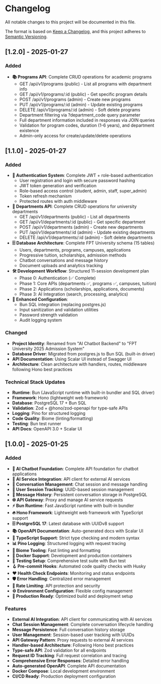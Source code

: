 # Changelog

All notable changes to this project will be documented in this file.

The format is based on [Keep a Changelog](https://keepachangelog.com/en/1.0.0/),
and this project adheres to [Semantic Versioning](https://semver.org/spec/v2.0.0.html).

## [1.2.0] - 2025-01-27

### Added
- **📚 Programs API**: Complete CRUD operations for academic programs
  - GET /api/v1/programs (public) - List all programs with department info
  - GET /api/v1/programs/:id (public) - Get specific program details
  - POST /api/v1/programs (admin) - Create new programs
  - PUT /api/v1/programs/:id (admin) - Update existing programs
  - DELETE /api/v1/programs/:id (admin) - Soft delete programs
  - Department filtering via ?department_code query parameter
  - Full department information included in responses via JOIN queries
  - Validation for program codes, duration (1-6 years), and department existence
  - Admin-only access for create/update/delete operations

## [1.1.0] - 2025-01-27

### Added
- **🔐 Authentication System**: Complete JWT + role-based authentication
  - User registration and login with secure password hashing
  - JWT token generation and verification
  - Role-based access control (student, admin, staff, super_admin)
  - Token refresh mechanism
  - Protected routes with auth middleware
- **🏢 Departments API**: Complete CRUD operations for university departments
  - GET /api/v1/departments (public) - List all departments
  - GET /api/v1/departments/:id (public) - Get specific department
  - POST /api/v1/departments (admin) - Create new departments
  - PUT /api/v1/departments/:id (admin) - Update existing departments
  - DELETE /api/v1/departments/:id (admin) - Soft delete departments
- **🗄️ Database Architecture**: Complete FPT University schema (15 tables)
  - Users, departments, programs, campuses, applications
  - Progressive tuition, scholarships, admission methods
  - Chatbot conversations and message history
  - Document uploads and analytics tracking
- **🛠️ Development Workflow**: Structured 11-session development plan
  - Phase 0: Authentication (✅ Complete)
  - Phase 1: Core APIs (departments ✅, programs ✅, campuses, tuition)
  - Phase 2: Applications (scholarships, applications, documents)
  - Phase 3: AI Integration (search, processing, analytics)
- **🔧 Enhanced Configuration**:
  - Bun SQL integration (replacing postgres.js)
  - Input sanitization and validation utilities
  - Password strength validation
  - Audit logging system

### Changed
- **Project Identity**: Renamed from "AI Chatbot Backend" to "FPT University 2025 Admission System"
- **Database Driver**: Migrated from postgres.js to Bun SQL (built-in driver)
- **API Documentation**: Using Scalar UI instead of Swagger UI
- **Architecture**: Clean architecture with handlers, routes, middleware following Hono best practices

### Technical Stack Updates
- **Runtime**: Bun (JavaScript runtime with built-in bundler and SQL driver)
- **Framework**: Hono (lightweight web framework)
- **Database**: PostgreSQL 17 + Bun SQL
- **Validation**: Zod + @hono/zod-openapi for type-safe APIs
- **Logging**: Pino for structured logging
- **Code Quality**: Biome (linting/formatting)
- **Testing**: Bun test runner
- **API Docs**: OpenAPI 3.0 + Scalar UI

## [1.0.0] - 2025-01-25

### Added
- **🤖 AI Chatbot Foundation**: Complete API foundation for chatbot applications
- **🔄 AI Service Integration**: API client for external AI services
- **💬 Conversation Management**: Chat session and message handling
- **👤 User Session Tracking**: UUID-based session management
- **📝 Message History**: Persistent conversation storage in PostgreSQL
- **🌐 API Gateway**: Proxy and manage AI service requests
- **⚡ Bun Runtime**: Fast JavaScript runtime with built-in bundler
- **🔥 Hono Framework**: Lightweight web framework with TypeScript support
- **🗄️ PostgreSQL 17**: Latest database with UUIDv8 support
- **📚 OpenAPI Documentation**: Auto-generated docs with Scalar UI
- **📝 TypeScript Support**: Strict type checking and modern syntax
- **📊 Pino Logging**: Structured logging with request tracing
- **🎨 Biome Tooling**: Fast linting and formatting
- **🐳 Docker Support**: Development and production containers
- **🧪 Testing Setup**: Comprehensive test suite with Bun test
- **🪝 Pre-commit Hooks**: Automated code quality checks with Husky
- **❤️ Health Check Endpoints**: Monitoring and status endpoints
- **🛡️ Error Handling**: Centralized error management
- **🚦 Rate Limiting**: API protection and security
- **⚙️ Environment Configuration**: Flexible config management
- **🚀 Production Ready**: Optimized build and deployment setup

### Features
- **External AI Integration**: API client for communicating with AI services
- **Chat Session Management**: Complete conversation lifecycle handling
- **Message Persistence**: Full conversation history storage
- **User Management**: Session-based user tracking with UUIDs
- **API Gateway Pattern**: Proxy requests to external AI services
- **Handler-based Architecture**: Following Hono best practices
- **Type-safe API**: Zod validation for all endpoints
- **Request ID Tracking**: Full request correlation and tracing
- **Comprehensive Error Responses**: Detailed error handling
- **Auto-generated OpenAPI**: Complete API documentation
- **Docker Compose**: Local development environment
- **CI/CD Ready**: Production deployment configuration

